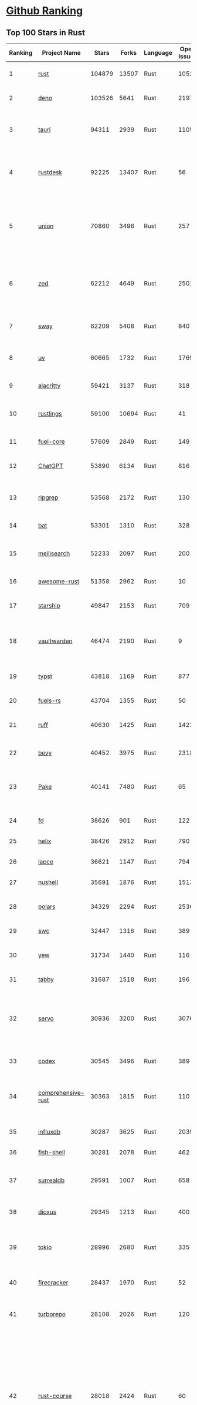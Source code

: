 [Github Ranking](../README.md)
==========

## Top 100 Stars in Rust

| Ranking | Project Name | Stars | Forks | Language | Open Issues | Description | Last Commit |
| ------- | ------------ | ----- | ----- | -------- | ----------- | ----------- | ----------- |
| 1 | [rust](https://github.com/rust-lang/rust) | 104879 | 13507 | Rust | 10523 | Empowering everyone to build reliable and efficient software. | 2025-07-08T03:31:01Z |
| 2 | [deno](https://github.com/denoland/deno) | 103526 | 5641 | Rust | 2197 | A modern runtime for JavaScript and TypeScript. | 2025-07-08T01:18:50Z |
| 3 | [tauri](https://github.com/tauri-apps/tauri) | 94311 | 2939 | Rust | 1105 | Build smaller, faster, and more secure desktop and mobile applications with a web frontend. | 2025-07-07T15:34:27Z |
| 4 | [rustdesk](https://github.com/rustdesk/rustdesk) | 92225 | 13407 | Rust | 56 | An open-source remote desktop application designed for self-hosting, as an alternative to TeamViewer. | 2025-07-07T08:57:05Z |
| 5 | [union](https://github.com/unionlabs/union) | 70860 | 3496 | Rust | 257 | The trust-minimized, zero-knowledge bridging protocol, designed for censorship resistance, extremely high security, and usage in decentralized finance. | 2025-07-07T22:40:47Z |
| 6 | [zed](https://github.com/zed-industries/zed) | 62212 | 4649 | Rust | 2501 | Code at the speed of thought – Zed is a high-performance, multiplayer code editor from the creators of Atom and Tree-sitter. | 2025-07-08T03:28:39Z |
| 7 | [sway](https://github.com/FuelLabs/sway) | 62209 | 5408 | Rust | 840 | 🌴 Empowering everyone to build reliable and efficient smart contracts. | 2025-07-07T23:53:44Z |
| 8 | [uv](https://github.com/astral-sh/uv) | 60665 | 1732 | Rust | 1769 | An extremely fast Python package and project manager, written in Rust. | 2025-07-08T01:10:36Z |
| 9 | [alacritty](https://github.com/alacritty/alacritty) | 59421 | 3137 | Rust | 318 | A cross-platform, OpenGL terminal emulator. | 2025-07-07T21:44:56Z |
| 10 | [rustlings](https://github.com/rust-lang/rustlings) | 59100 | 10694 | Rust | 41 | :crab: Small exercises to get you used to reading and writing Rust code! | 2025-07-04T21:36:04Z |
| 11 | [fuel-core](https://github.com/FuelLabs/fuel-core) | 57609 | 2849 | Rust | 149 | Rust full node implementation of the Fuel v2 protocol. | 2025-07-07T22:45:08Z |
| 12 | [ChatGPT](https://github.com/lencx/ChatGPT) | 53890 | 6134 | Rust | 816 | 🔮 ChatGPT Desktop Application (Mac, Windows and Linux) | 2024-08-29T17:58:11Z |
| 13 | [ripgrep](https://github.com/BurntSushi/ripgrep) | 53568 | 2172 | Rust | 130 | ripgrep recursively searches directories for a regex pattern while respecting your gitignore | 2025-07-04T14:15:17Z |
| 14 | [bat](https://github.com/sharkdp/bat) | 53301 | 1310 | Rust | 328 | A cat(1) clone with wings. | 2025-07-01T05:48:16Z |
| 15 | [meilisearch](https://github.com/meilisearch/meilisearch) | 52233 | 2097 | Rust | 200 | A lightning-fast search engine API bringing AI-powered hybrid search to your sites and applications. | 2025-07-07T16:45:37Z |
| 16 | [awesome-rust](https://github.com/rust-unofficial/awesome-rust) | 51358 | 2962 | Rust | 10 | A curated list of Rust code and resources. | 2025-07-05T21:22:00Z |
| 17 | [starship](https://github.com/starship/starship) | 49847 | 2153 | Rust | 709 | ☄🌌️  The minimal, blazing-fast, and infinitely customizable prompt for any shell! | 2025-07-07T07:14:12Z |
| 18 | [vaultwarden](https://github.com/dani-garcia/vaultwarden) | 46474 | 2190 | Rust | 9 | Unofficial Bitwarden compatible server written in Rust, formerly known as bitwarden_rs | 2025-07-01T08:33:22Z |
| 19 | [typst](https://github.com/typst/typst) | 43818 | 1169 | Rust | 877 | A new markup-based typesetting system that is powerful and easy to learn. | 2025-07-07T14:19:55Z |
| 20 | [fuels-rs](https://github.com/FuelLabs/fuels-rs) | 43704 | 1355 | Rust | 50 | Fuel Network Rust SDK | 2025-07-01T14:31:55Z |
| 21 | [ruff](https://github.com/astral-sh/ruff) | 40630 | 1425 | Rust | 1423 | An extremely fast Python linter and code formatter, written in Rust. | 2025-07-08T04:00:27Z |
| 22 | [bevy](https://github.com/bevyengine/bevy) | 40452 | 3975 | Rust | 2318 | A refreshingly simple data-driven game engine built in Rust | 2025-07-07T22:40:26Z |
| 23 | [Pake](https://github.com/tw93/Pake) | 40141 | 7480 | Rust | 65 | 🤱🏻 Turn any webpage into a desktop app with Rust.  🤱🏻 利用 Rust 轻松构建轻量级多端桌面应用 | 2025-03-25T12:35:16Z |
| 24 | [fd](https://github.com/sharkdp/fd) | 38626 | 901 | Rust | 122 | A simple, fast and user-friendly alternative to 'find' | 2025-07-06T15:17:21Z |
| 25 | [helix](https://github.com/helix-editor/helix) | 38426 | 2912 | Rust | 790 | A post-modern modal text editor. | 2025-07-08T02:07:00Z |
| 26 | [lapce](https://github.com/lapce/lapce) | 36621 | 1147 | Rust | 794 | Lightning-fast and Powerful Code Editor written in Rust | 2025-07-07T00:45:38Z |
| 27 | [nushell](https://github.com/nushell/nushell) | 35691 | 1876 | Rust | 1513 | A new type of shell | 2025-07-07T00:10:07Z |
| 28 | [polars](https://github.com/pola-rs/polars) | 34329 | 2294 | Rust | 2536 | Dataframes powered by a multithreaded, vectorized query engine, written in Rust | 2025-07-07T16:04:26Z |
| 29 | [swc](https://github.com/swc-project/swc) | 32447 | 1316 | Rust | 389 | Rust-based platform for the Web | 2025-07-08T03:13:46Z |
| 30 | [yew](https://github.com/yewstack/yew) | 31734 | 1440 | Rust | 116 | Rust / Wasm framework for creating reliable and efficient web applications | 2025-07-06T19:32:32Z |
| 31 | [tabby](https://github.com/TabbyML/tabby) | 31687 | 1518 | Rust | 196 | Self-hosted AI coding assistant | 2025-07-02T20:03:38Z |
| 32 | [servo](https://github.com/servo/servo) | 30936 | 3200 | Rust | 3076 | Servo aims to empower developers with a lightweight, high-performance alternative for embedding web technologies in applications. | 2025-07-08T00:34:08Z |
| 33 | [codex](https://github.com/openai/codex) | 30545 | 3496 | Rust | 389 | Lightweight coding agent that runs in your terminal | 2025-07-08T02:54:18Z |
| 34 | [comprehensive-rust](https://github.com/google/comprehensive-rust) | 30363 | 1815 | Rust | 110 | This is the Rust course used by the Android team at Google. It provides you the material to quickly teach Rust. | 2025-07-07T20:58:09Z |
| 35 | [influxdb](https://github.com/influxdata/influxdb) | 30287 | 3625 | Rust | 2039 | Scalable datastore for metrics, events, and real-time analytics | 2025-07-07T21:01:25Z |
| 36 | [fish-shell](https://github.com/fish-shell/fish-shell) | 30281 | 2078 | Rust | 462 | The user-friendly command line shell. | 2025-07-03T13:21:04Z |
| 37 | [surrealdb](https://github.com/surrealdb/surrealdb) | 29591 | 1007 | Rust | 658 | A scalable, distributed, collaborative, document-graph database, for the realtime web | 2025-07-08T00:30:52Z |
| 38 | [dioxus](https://github.com/DioxusLabs/dioxus) | 29345 | 1213 | Rust | 400 | Fullstack app framework for web, desktop, and mobile. | 2025-07-08T03:09:53Z |
| 39 | [tokio](https://github.com/tokio-rs/tokio) | 28996 | 2680 | Rust | 335 | A runtime for writing reliable asynchronous applications with Rust. Provides I/O, networking, scheduling, timers, ... | 2025-07-07T17:49:13Z |
| 40 | [firecracker](https://github.com/firecracker-microvm/firecracker) | 28437 | 1970 | Rust | 52 | Secure and fast microVMs for serverless computing. | 2025-07-07T19:38:41Z |
| 41 | [turborepo](https://github.com/vercel/turborepo) | 28108 | 2026 | Rust | 120 | Build system optimized for JavaScript and TypeScript, written in Rust | 2025-07-08T03:27:11Z |
| 42 | [rust-course](https://github.com/sunface/rust-course) | 28018 | 2424 | Rust | 60 | “连续八年成为全世界最受喜爱的语言，无 GC 也无需手动内存管理、极高的性能和安全性、过程/OO/函数式编程、优秀的包管理、JS 未来基石" — 工作之余的第二语言来试试 Rust 吧。本书拥有全面且深入的讲解、生动贴切的示例、德芙般丝滑的内容，这可能是目前最用心的 Rust 中文学习教程 / Book  | 2025-07-08T03:48:57Z |
| 43 | [linera-protocol](https://github.com/linera-io/linera-protocol) | 27653 | 1810 | Rust | 474 | Main repository for the Linera protocol | 2025-07-07T16:40:22Z |
| 44 | [zoxide](https://github.com/ajeetdsouza/zoxide) | 27637 | 639 | Rust | 97 | A smarter cd command. Supports all major shells. | 2025-06-30T21:00:42Z |
| 45 | [iced](https://github.com/iced-rs/iced) | 27019 | 1335 | Rust | 314 | A cross-platform GUI library for Rust, inspired by Elm | 2025-07-07T23:20:38Z |
| 46 | [sniffnet](https://github.com/GyulyVGC/sniffnet) | 26970 | 870 | Rust | 37 | Comfortably monitor your Internet traffic 🕵️‍♂️ | 2025-07-07T03:36:33Z |
| 47 | [delta](https://github.com/dandavison/delta) | 26636 | 419 | Rust | 268 | A syntax-highlighting pager for git, diff, grep, and blame output | 2025-07-05T17:46:29Z |
| 48 | [yazi](https://github.com/sxyazi/yazi) | 26450 | 565 | Rust | 42 | 💥 Blazing fast terminal file manager written in Rust, based on async I/O. | 2025-07-07T13:59:17Z |
| 49 | [just](https://github.com/casey/just) | 26345 | 561 | Rust | 284 | 🤖 Just a command runner | 2025-07-07T20:52:14Z |
| 50 | [egui](https://github.com/emilk/egui) | 25651 | 1774 | Rust | 794 | egui: an easy-to-use immediate mode GUI in Rust that runs on both web and native | 2025-07-07T15:47:43Z |
| 51 | [hyperfine](https://github.com/sharkdp/hyperfine) | 25559 | 408 | Rust | 40 | A command-line benchmarking tool | 2025-05-01T02:03:20Z |
| 52 | [Rocket](https://github.com/rwf2/Rocket) | 25247 | 1604 | Rust | 50 | A web framework for Rust. | 2025-05-04T10:05:41Z |
| 53 | [zellij](https://github.com/zellij-org/zellij) | 25038 | 765 | Rust | 1143 | A terminal workspace with batteries included | 2025-07-07T17:06:31Z |
| 54 | [atuin](https://github.com/atuinsh/atuin) | 24902 | 668 | Rust | 334 | ✨ Magical shell history | 2025-07-07T12:40:08Z |
| 55 | [pingora](https://github.com/cloudflare/pingora) | 24535 | 1422 | Rust | 138 | A library for building fast, reliable and evolvable network services. | 2025-06-24T20:51:32Z |
| 56 | [qdrant](https://github.com/qdrant/qdrant) | 24534 | 1684 | Rust | 335 | Qdrant - High-performance, massive-scale Vector Database and Vector Search Engine for the next generation of AI. Also available in the cloud https://cloud.qdrant.io/ | 2025-07-08T01:13:56Z |
| 57 | [czkawka](https://github.com/qarmin/czkawka) | 24382 | 760 | Rust | 471 | Multi functional app to find duplicates, empty folders, similar images etc. | 2025-05-10T10:51:17Z |
| 58 | [Rust](https://github.com/TheAlgorithms/Rust) | 24320 | 2408 | Rust | 2 |  All Algorithms implemented in Rust  | 2025-07-03T13:25:35Z |
| 59 | [exa](https://github.com/ogham/exa) | 24025 | 661 | Rust | 199 | A modern replacement for ‘ls’. | 2024-09-24T15:18:09Z |
| 60 | [tools](https://github.com/rome/tools) | 23620 | 654 | Rust | 86 | Unified developer tools for JavaScript, TypeScript, and the web | 2023-09-04T08:42:49Z |
| 61 | [actix-web](https://github.com/actix/actix-web) | 23202 | 1753 | Rust | 188 | Actix Web is a powerful, pragmatic, and extremely fast web framework for Rust. | 2025-07-07T00:27:25Z |
| 62 | [difftastic](https://github.com/Wilfred/difftastic) | 22500 | 385 | Rust | 207 | a structural diff that understands syntax 🟥🟩 | 2025-07-03T21:55:55Z |
| 63 | [anki](https://github.com/ankitects/anki) | 22276 | 2395 | Rust | 222 | Anki is a smart spaced repetition flashcard program | 2025-07-07T18:16:34Z |
| 64 | [axum](https://github.com/tokio-rs/axum) | 22223 | 1209 | Rust | 50 | Ergonomic and modular web framework built with Tokio, Tower, and Hyper | 2025-07-05T17:07:24Z |
| 65 | [hyperswitch](https://github.com/juspay/hyperswitch) | 21915 | 3874 | Rust | 653 | An open source payments switch written in Rust to make payments fast, reliable and affordable | 2025-07-08T01:06:18Z |
| 66 | [fnm](https://github.com/Schniz/fnm) | 21382 | 562 | Rust | 279 | 🚀 Fast and simple Node.js version manager, built in Rust | 2025-07-04T10:46:24Z |
| 67 | [tree-sitter](https://github.com/tree-sitter/tree-sitter) | 21205 | 1916 | Rust | 164 | An incremental parsing system for programming tools | 2025-07-08T02:05:37Z |
| 68 | [wezterm](https://github.com/wezterm/wezterm) | 20972 | 950 | Rust | 1220 | A GPU-accelerated cross-platform terminal emulator and multiplexer written by @wez and implemented in Rust | 2025-07-03T06:09:54Z |
| 69 | [chroma](https://github.com/chroma-core/chroma) | 20910 | 1673 | Rust | 202 | the AI-native open-source embedding database | 2025-07-08T00:24:50Z |
| 70 | [sonic](https://github.com/valeriansaliou/sonic) | 20858 | 603 | Rust | 64 | 🦔 Fast, lightweight & schema-less search backend. An alternative to Elasticsearch that runs on a few MBs of RAM. | 2025-01-06T21:19:17Z |
| 71 | [coreutils](https://github.com/uutils/coreutils) | 20843 | 1509 | Rust | 348 | Cross-platform Rust rewrite of the GNU coreutils | 2025-07-07T22:37:17Z |
| 72 | [RustPython](https://github.com/RustPython/RustPython) | 20270 | 1329 | Rust | 317 | A Python Interpreter written in Rust | 2025-07-07T15:08:45Z |
| 73 | [mdBook](https://github.com/rust-lang/mdBook) | 19943 | 1746 | Rust | 528 | Create book from markdown files. Like Gitbook but implemented in Rust | 2025-07-07T20:44:35Z |
| 74 | [biome](https://github.com/biomejs/biome) | 19939 | 633 | Rust | 240 | A toolchain for web projects, aimed to provide functionalities to maintain them. Biome offers formatter and linter, usable via CLI and LSP. | 2025-07-07T19:08:26Z |
| 75 | [gitui](https://github.com/gitui-org/gitui) | 19907 | 625 | Rust | 189 | Blazing 💥 fast terminal-ui for git written in rust 🦀 | 2025-07-04T02:58:50Z |
| 76 | [vector](https://github.com/vectordotdev/vector) | 19882 | 1786 | Rust | 1937 | A high-performance observability data pipeline. | 2025-07-07T21:07:12Z |
| 77 | [wasmer](https://github.com/wasmerio/wasmer) | 19877 | 897 | Rust | 226 | 🚀 Fast, secure, lightweight containers based on WebAssembly | 2025-07-07T16:53:50Z |
| 78 | [xi-editor](https://github.com/xi-editor/xi-editor) | 19833 | 702 | Rust | 135 | A modern editor with a backend written in Rust. | 2024-03-19T00:11:37Z |
| 79 | [slint](https://github.com/slint-ui/slint) | 19771 | 698 | Rust | 702 | Slint is an open-source declarative GUI toolkit to build native user interfaces for Rust, C++, JavaScript, or Python apps. | 2025-07-07T20:03:36Z |
| 80 | [gleam](https://github.com/gleam-lang/gleam) | 19545 | 829 | Rust | 153 | ⭐️ A friendly language for building type-safe, scalable systems! | 2025-07-07T13:01:03Z |
| 81 | [neon](https://github.com/neondatabase/neon) | 19001 | 713 | Rust | 641 | Neon: Serverless Postgres. We separated storage and compute to offer autoscaling, code-like database branching, and scale to zero. | 2025-07-07T21:49:10Z |
| 82 | [Bend](https://github.com/HigherOrderCO/Bend) | 18861 | 464 | Rust | 94 | A massively parallel, high-level programming language | 2025-06-03T17:36:56Z |
| 83 | [leptos](https://github.com/leptos-rs/leptos) | 18724 | 773 | Rust | 84 | Build fast web applications with Rust. | 2025-07-07T22:04:57Z |
| 84 | [cube](https://github.com/cube-js/cube) | 18674 | 1854 | Rust | 622 | 📊 Cube’s universal semantic layer platform is the next evolution of OLAP technology for AI, BI, spreadsheets, and embedded analytics | 2025-07-07T20:55:02Z |
| 85 | [relay](https://github.com/facebook/relay) | 18664 | 1857 | Rust | 591 | Relay is a JavaScript framework for building data-driven React applications. | 2025-07-04T19:06:03Z |
| 86 | [Graphite](https://github.com/GraphiteEditor/Graphite) | 18637 | 788 | Rust | 277 | An open source graphics editor for 2025: comprehensive 2D content creation tool suite for graphic design, digital art, and interactive real-time motion graphics — featuring node-based procedural editing | 2025-07-08T01:42:57Z |
| 87 | [spotify-tui](https://github.com/Rigellute/spotify-tui) | 18301 | 547 | Rust | 273 | Spotify for the terminal written in Rust 🚀 | 2024-04-04T15:03:12Z |
| 88 | [candle](https://github.com/huggingface/candle) | 17550 | 1140 | Rust | 433 | Minimalist ML framework for Rust | 2025-07-07T23:45:44Z |
| 89 | [universal-android-debloater](https://github.com/0x192/universal-android-debloater) | 17289 | 901 | Rust | 461 | Cross-platform GUI written in Rust using ADB to debloat non-rooted android devices. Improve your privacy, the security and battery life of your device. | 2024-08-02T16:16:12Z |
| 90 | [mise](https://github.com/jdx/mise) | 17232 | 556 | Rust | 27 | dev tools, env vars, task runner | 2025-07-08T03:06:21Z |
| 91 | [jj](https://github.com/jj-vcs/jj) | 17096 | 575 | Rust | 511 | A Git-compatible VCS that is both simple and powerful | 2025-07-08T03:11:34Z |
| 92 | [SpacetimeDB](https://github.com/clockworklabs/SpacetimeDB) | 17038 | 580 | Rust | 376 | Multiplayer at the speed of light | 2025-07-07T16:33:17Z |
| 93 | [ruffle](https://github.com/ruffle-rs/ruffle) | 16886 | 891 | Rust | 5364 | A Flash Player emulator written in Rust | 2025-07-08T01:24:00Z |
| 94 | [RustScan](https://github.com/bee-san/RustScan) | 16806 | 1138 | Rust | 28 | 🤖 The Modern Port Scanner 🤖 | 2025-06-10T09:31:23Z |
| 95 | [diem](https://github.com/diem/diem) | 16698 | 2581 | Rust | 357 | Diem’s mission is to build a trusted and innovative financial network that empowers people and businesses around the world. | 2025-07-01T08:37:58Z |
| 96 | [wasmtime](https://github.com/bytecodealliance/wasmtime) | 16597 | 1453 | Rust | 733 | A lightweight WebAssembly runtime that is fast, secure, and standards-compliant | 2025-07-08T01:16:07Z |
| 97 | [pyxel](https://github.com/kitao/pyxel) | 16463 | 887 | Rust | 9 | A retro game engine for Python | 2025-07-07T23:36:09Z |
| 98 | [hurl](https://github.com/Orange-OpenSource/hurl) | 16432 | 653 | Rust | 187 | Hurl, run and test HTTP requests with plain text. | 2025-07-07T11:48:59Z |
| 99 | [book](https://github.com/rust-lang/book) | 16346 | 3696 | Rust | 184 | The Rust Programming Language | 2025-07-05T20:58:54Z |
| 100 | [eza](https://github.com/eza-community/eza) | 16197 | 304 | Rust | 201 | A modern alternative to ls | 2025-07-08T02:39:09Z |

